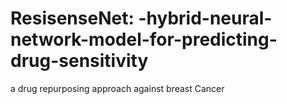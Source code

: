 # ResisenseNet: -hybrid-neural-network-model-for-predicting-drug-sensitivity
a drug repurposing approach against breast Cancer
